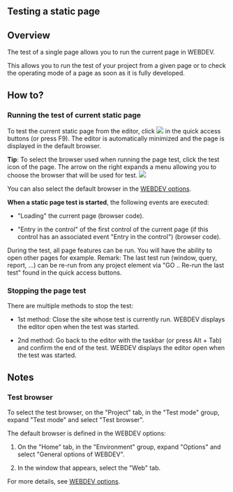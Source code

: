


## Testing a static page
			



<a name="NOTE1"></a>
<a name="NOTE1_1"></a>


## Overview
<a name="overview_ELTTEXTE000142"></a>
The test of a single page allows you to run the current page in WEBDEV.

This allows you to run the test of your project from a given page or to check the operating mode of a page as soon as it is fully developed.

<a name="NOTE2"></a>
<a name="NOTE2_1"></a>


## How to?
<a name="how_ELTTEXTE000166"></a>


### Running the test of current static page
<a name="running_the_test_current_static_page_ELTPARAGRAPHE000020"></a>

To test the current static page from the editor, click ![](https://doc.pcsoft.fr/en-US/images/image.awp?langid=3&name=ico_Go_Page_bl.gif)
 in the quick access buttons (or press F9). The editor is automatically minimized and the page is displayed in the default browser.

**Tip**: To select the browser used when running the page test, click the test icon of the page. The arrow on the right expands a menu allowing you to choose the browser that will be used for test.
![](https://doc.pcsoft.fr/en-US/images/image.awp?langid=3&name=GO_PAGE_WB_deroule.gif)


You can also select the default browser in the [WEBDEV options](../Editeurs/2036001.md).

**When a static page test is started**, the following events are executed:

- "Loading" the current page (browser code). 

- "Entry in the control" of the first control of the current page (if this control has an associated event "Entry in the control") (browser code).




During the test, all page features can be run. You will have the ability to open other pages for example.
Remark: The last test run (window, query, report, ...) can be re-run from any project element via "GO .. Re-run the last test" found in the quick access buttons. 
<a name="NOTE2_2"></a>


### Stopping the page test
<a name="stopping_the_page_test_ELTPARAGRAPHE000047"></a>

There are multiple methods to stop the test:

- 1st method: Close the site whose test is currently run. WEBDEV displays the editor open when the test was started.

- 2nd method: Go back to the editor with the taskbar (or press Alt + Tab) and confirm the end of the test. WEBDEV displays the editor open when the test was started.




<a name="NOTE3"></a>
<a name="NOTE3_1"></a>


## Notes
<a name="notes_ELTTEXTE000196"></a>


### Test browser
<a name="test_browser_ELTPARAGRAPHE000059"></a>

To select the test browser, on the "Project" tab, in the "Test mode" group, expand "Test mode" and select "Test browser".

The default browser is defined in the WEBDEV options: 

1. On the "Home" tab, in the "Environment" group, expand "Options" and select "General options of WEBDEV". 

2. In the window that appears, select the "Web" tab. 


For more details, see [WEBDEV options](../Editeurs/2036001.md).


